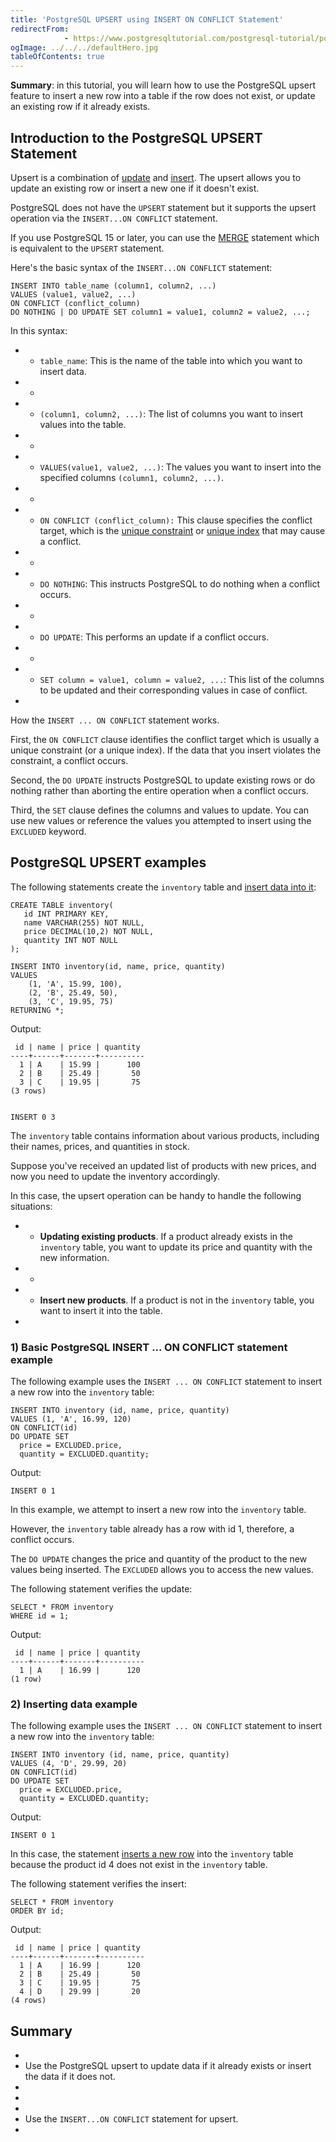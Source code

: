 ```yaml
---
title: 'PostgreSQL UPSERT using INSERT ON CONFLICT Statement'
redirectFrom: 
            - https://www.postgresqltutorial.com/postgresql-tutorial/postgresql-upsert/
ogImage: ../../../defaultHero.jpg
tableOfContents: true
---
```


**Summary**: in this tutorial, you will learn how to use the PostgreSQL upsert feature to insert a new row into a table if the row does not exist, or update an existing row if it already exists.



## Introduction to the PostgreSQL UPSERT Statement



Upsert is a combination of [update](https://www.postgresqltutorial.com/postgresql-tutorial/postgresql-update/) and [insert](https://www.postgresqltutorial.com/postgresql-tutorial/postgresql-insert/). The upsert allows you to update an existing row or insert a new one if it doesn't exist.



PostgreSQL does not have the `UPSERT` statement but it supports the upsert operation via the `INSERT...ON CONFLICT` statement.



If you use PostgreSQL 15 or later, you can use the [MERGE](https://www.postgresqltutorial.com/postgresql-tutorial/postgresql-merge/) statement which is equivalent to the `UPSERT` statement.



Here's the basic syntax of the `INSERT...ON CONFLICT` statement:



```
INSERT INTO table_name (column1, column2, ...)
VALUES (value1, value2, ...)
ON CONFLICT (conflict_column)
DO NOTHING | DO UPDATE SET column1 = value1, column2 = value2, ...;
```



In this syntax:



- - `table_name`: This is the name of the table into which you want to insert data.
- -
- - `(column1, column2, ...)`: The list of columns you want to insert values into the table.
- -
- - `VALUES(value1, value2, ...)`: The values you want to insert into the specified columns `(column1, column2, ...)`.
- -
- - `ON CONFLICT (conflict_column):` This clause specifies the conflict target, which is the [unique constraint](https://www.postgresqltutorial.com/postgresql-tutorial/postgresql-unique-constraint/) or [unique index](https://www.postgresqltutorial.com/postgresql-indexes/postgresql-unique-index/) that may cause a conflict.
- -
- - `DO NOTHING`: This instructs PostgreSQL to do nothing when a conflict occurs.
- -
- - `DO UPDATE`: This performs an update if a conflict occurs.
- -
- - `SET column = value1, column = value2, ...`: This list of the columns to be updated and their corresponding values in case of conflict.
- 


How the `INSERT ... ON CONFLICT` statement works.



First, the `ON CONFLICT` clause identifies the conflict target which is usually a unique constraint (or a unique index). If the data that you insert violates the constraint, a conflict occurs.



Second, the `DO UPDATE` instructs PostgreSQL to update existing rows or do nothing rather than aborting the entire operation when a conflict occurs.



Third, the `SET` clause defines the columns and values to update. You can use new values or reference the values you attempted to insert using the `EXCLUDED` keyword.



## PostgreSQL UPSERT examples



The following statements create the `inventory` table and [insert data into it](https://www.postgresqltutorial.com/postgresql-tutorial/postgresql-insert/):



```
CREATE TABLE inventory(
   id INT PRIMARY KEY,
   name VARCHAR(255) NOT NULL,
   price DECIMAL(10,2) NOT NULL,
   quantity INT NOT NULL
);

INSERT INTO inventory(id, name, price, quantity)
VALUES
	(1, 'A', 15.99, 100),
	(2, 'B', 25.49, 50),
	(3, 'C', 19.95, 75)
RETURNING *;
```



Output:



```
 id | name | price | quantity
----+------+-------+----------
  1 | A    | 15.99 |      100
  2 | B    | 25.49 |       50
  3 | C    | 19.95 |       75
(3 rows)


INSERT 0 3
```



The `inventory` table contains information about various products, including their names, prices, and quantities in stock.



Suppose you've received an updated list of products with new prices, and now you need to update the inventory accordingly.



In this case, the upsert operation can be handy to handle the following situations:



- - **Updating existing products**. If a product already exists in the `inventory` table, you want to update its price and quantity with the new information.
- -
- - **Insert new products**. If a product is not in the `inventory` table, you want to insert it into the table.
- 


### 1) Basic PostgreSQL INSERT ... ON CONFLICT statement example



The following example uses the `INSERT ... ON CONFLICT` statement to insert a new row into the `inventory` table:




```
INSERT INTO inventory (id, name, price, quantity)
VALUES (1, 'A', 16.99, 120)
ON CONFLICT(id)
DO UPDATE SET
  price = EXCLUDED.price,
  quantity = EXCLUDED.quantity;
```





Output:





```
INSERT 0 1
```





In this example, we attempt to insert a new row into the `inventory` table.





However, the `inventory` table already has a row with id 1, therefore, a conflict occurs.





The `DO UPDATE` changes the price and quantity of the product to the new values being inserted. The `EXCLUDED` allows you to access the new values.





The following statement verifies the update:





```
SELECT * FROM inventory
WHERE id = 1;
```





Output:





```
 id | name | price | quantity
----+------+-------+----------
  1 | A    | 16.99 |      120
(1 row)
```





### 2) Inserting data example





The following example uses the `INSERT ... ON CONFLICT` statement to insert a new row into the `inventory` table:





```
INSERT INTO inventory (id, name, price, quantity)
VALUES (4, 'D', 29.99, 20)
ON CONFLICT(id)
DO UPDATE SET
  price = EXCLUDED.price,
  quantity = EXCLUDED.quantity;
```





Output:





```
INSERT 0 1
```





In this case, the statement [inserts a new row](https://www.postgresqltutorial.com/postgresql-python/insert/) into the `inventory` table because the product id 4 does not exist in the `inventory` table.





The following statement verifies the insert:





```
SELECT * FROM inventory
ORDER BY id;
```





Output:





```
 id | name | price | quantity
----+------+-------+----------
  1 | A    | 16.99 |      120
  2 | B    | 25.49 |       50
  3 | C    | 19.95 |       75
  4 | D    | 29.99 |       20
(4 rows)
```





## Summary





- 
- Use the PostgreSQL upsert to update data if it already exists or insert the data if it does not.
- 
-
- 
- Use the `INSERT...ON CONFLICT` statement for upsert.
- 


